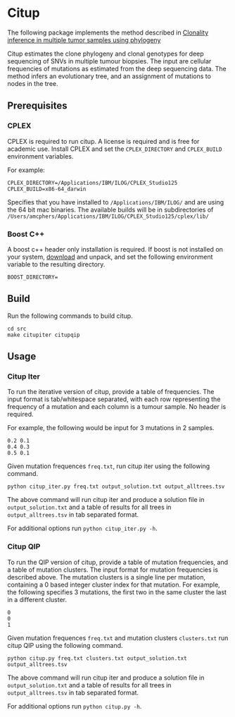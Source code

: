 # Citup 

The following package implements the method described in
[Clonality inference in multiple tumor samples using phylogeny](http://dx.doi.org/10.1093/bioinformatics/btv003)

Citup estimates the clone phylogeny and clonal genotypes for deep sequencing of SNVs in multiple tumour biopsies.
The input are cellular frequencies of mutations as estimated from the deep sequencing data.  The method infers an
evolutionary tree, and an assignment of mutations to nodes in the tree.

## Prerequisites

### CPLEX

CPLEX is required to run citup.  A license is required and is free for academic use.  Install CPLEX and set the `CPLEX_DIRECTORY`
and `CPLEX_BUILD` environment variables.

For example:

```
CPLEX_DIRECTORY=/Applications/IBM/ILOG/CPLEX_Studio125
CPLEX_BUILD=x86-64_darwin
```

Specifies that you have installed to `/Applications/IBM/ILOG/` and are using the 64 bit mac binaries.  The available builds will
be in subdirectories of `/Users/amcphers/Applications/IBM/ILOG/CPLEX_Studio125/cplex/lib/`

### Boost C++

A boost c++ header only installation is required.  If boost is not installed on your system, [download](http://www.boost.org/users/download/)
and unpack, and set the following environment variable to the resulting directory.

```
BOOST_DIRECTORY=
```

## Build

Run the following commands to build citup.

```
cd src
make citupiter citupqip
```

## Usage

### Citup Iter

To run the iterative version of citup, provide a table of frequencies.  The input format is tab/whitespace separated, with each row
representing the frequency of a mutation and each column is a tumour sample.  No header is required.

For example, the following would be input for 3 mutations in 2 samples.

```
0.2 0.1
0.4 0.3
0.5 0.1
```

Given mutation frequences `freq.txt`, run citup iter using the following command.

```
python citup_iter.py freq.txt output_solution.txt output_alltrees.tsv
```

The above command will run citup iter and produce a solution file in `output_solution.txt` and a table
of results for all trees in `output_alltrees.tsv` in tab separated format.

For additional options run `python citup_iter.py -h`.

### Citup QIP

To run the QIP version of citup, provide a table of mutation frequencies, and a table of mutation clusters.
The input format for mutation frequencies is described above.  The mutation clusters is a single line per mutation,
containing a 0 based integer cluster index for that mutation.  For example, the following specifies 3 mutations, the
first two in the same cluster the last in a different cluster.

```
0
0
1
```

Given mutation frequences `freq.txt` and mutation clusters `clusters.txt` run citup QIP using the following command.

```
python citup.py freq.txt clusters.txt output_solution.txt output_alltrees.tsv
```

The above command will run citup iter and produce a solution file in `output_solution.txt` and a table
of results for all trees in `output_alltrees.tsv` in tab separated format.

For additional options run `python citup.py -h`.





